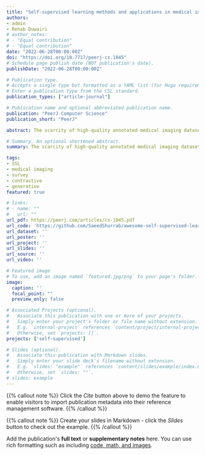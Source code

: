```yaml
---
title: "Self-supervised learning methods and applications in medical imaging analysis: A survey"
authors:
- admin
- Rehab Duwairi
# author_notes:
# - "Equal contribution"
# - "Equal contribution"
date: "2022-06-28T00:00:00Z"
doi: "https://doi.org/10.7717/peerj-cs.1045"
# Schedule page publish date (NOT publication's date).
publishDate: "2022-06-28T00:00:00Z"

# Publication type.
# Accepts a single type but formatted as a YAML list (for Hugo requirements).
# Enter a publication type from the CSL standard.
publication_types: ["article-journal"]

# Publication name and optional abbreviated publication name.
publication: "PeerJ Computer Science"
publication_short: "PeerJ"

abstract: The scarcity of high-quality annotated medical imaging datasets is a major problem that collides with machine learning applications in the field of medical imaging analysis and impedes its advancement. Self-supervised learning is a recent training paradigm that enables learning robust representations without the need for human annotation which can be considered an effective solution for the scarcity of annotated medical data. This article reviews the state-of-the-art research directions in self-supervised learning approaches for image data with a concentration on their applications in the field of medical imaging analysis. The article covers a set of the most recent self-supervised learning methods from the computer vision field as they are applicable to the medical imaging analysis and categorize them as predictive, generative, and contrastive approaches. Moreover, the article covers 40 of the most recent research papers in the field of self-supervised learning in medical imaging analysis aiming at shedding the light on the recent innovation in the field. Finally, the article concludes with possible future research directions in the field.

# Summary. An optional shortened abstract.
summary: The scarcity of high-quality annotated medical imaging datasets is a major problem that collides with machine learning applications in the field of medical imaging analysis and impedes its advancement. Self-supervised learning is a recent training paradigm that enables learning robust representations without the need for human annotation which can be considered an effective solution for the scarcity of annotated medical data. This article reviews the state-of-the-art research directions in self-supervised learning approaches for image data with a concentration on their applications in the field of medical imaging analysis. The article covers a set of the most recent self-supervised learning methods from the computer vision field as they are applicable to the medical imaging analysis and categorize them as predictive, generative, and contrastive approaches. Moreover, the article covers 40 of the most recent research papers in the field of self-supervised learning in medical imaging analysis aiming at shedding the light on the recent innovation in the field. Finally, the article concludes with possible future research directions in the field.

tags:
- SSL
- medical imaging
- survey
- contrastive
- generative
featured: true

# links:
# - name: ""
#   url: ""
url_pdf: https://peerj.com/articles/cs-1045.pdf
url_code: 'https://github.com/SaeedShurrab/awesome-self-supervised-learning-in-medical-imaging'
url_dataset: ''
url_poster: ''
url_project: ''
url_slides: ''
url_source: ''
url_video: ''

# Featured image
# To use, add an image named `featured.jpg/png` to your page's folder. 
image:
  caption: ''
  focal_point: ""
  preview_only: false

# Associated Projects (optional).
#   Associate this publication with one or more of your projects.
#   Simply enter your project's folder or file name without extension.
#   E.g. `internal-project` references `content/project/internal-project/index.md`.
#   Otherwise, set `projects: []`.
projects: ['self-supervised']

# Slides (optional).
#   Associate this publication with Markdown slides.
#   Simply enter your slide deck's filename without extension.
#   E.g. `slides: "example"` references `content/slides/example/index.md`.
#   Otherwise, set `slides: ""`.
# slides: example
---
```


{{% callout note %}}
Click the *Cite* button above to demo the feature to enable visitors to import publication metadata into their reference management software.
{{% /callout %}}

{{% callout note %}}
Create your slides in Markdown - click the *Slides* button to check out the example.
{{% /callout %}}

Add the publication's **full text** or **supplementary notes** here. You can use rich formatting such as including [code, math, and images](https://docs.hugoblox.com/content/writing-markdown-latex/).
